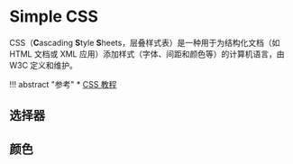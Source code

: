 # Simple CSS

CSS（**C**ascading **S**tyle **S**heets，层叠样式表）是一种用于为结构化文档（如 HTML 文档或 XML 应用）添加样式（字体、间距和颜色等）的计算机语言，由 W3C 定义和维护。

!!! abstract "参考"
    * [CSS 教程](https://www.w3school.com.cn/css/index.asp)

## 选择器

## 颜色
